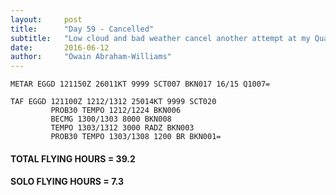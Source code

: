 ```yaml
---
layout:     post
title:      "Day 59 - Cancelled"
subtitle:   "Low cloud and bad weather cancel another attempt at my Qualifying Cross Country"
date:       2016-06-12
author:     "Owain Abraham-Williams"
---
```


    METAR EGGD 121150Z 26011KT 9999 SCT007 BKN017 16/15 Q1007=

    TAF EGGD 121100Z 1212/1312 25014KT 9999 SCT020
             PROB30 TEMPO 1212/1224 BKN006
             BECMG 1300/1303 8000 BKN008
             TEMPO 1303/1312 3000 RADZ BKN003
             PROB30 TEMPO 1303/1308 1200 BR BKN001=

#### TOTAL FLYING HOURS = 39.2

#### SOLO FLYING HOURS = 7.3